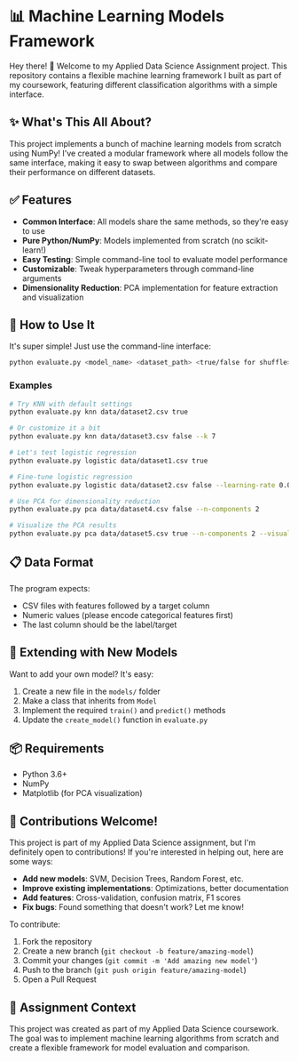 # 📊 Machine Learning Models Framework

Hey there! 👋 Welcome to my Applied Data Science Assignment project. This repository contains a flexible machine learning framework I built as part of my coursework, featuring different classification algorithms with a simple interface.

## ✨ What's This All About?

This project implements a bunch of machine learning models from scratch using NumPy! I've created a modular framework where all models follow the same interface, making it easy to swap between algorithms and compare their performance on different datasets.


## ✅ Features

- **Common Interface**: All models share the same methods, so they're easy to use
- **Pure Python/NumPy**: Models implemented from scratch (no scikit-learn!)
- **Easy Testing**: Simple command-line tool to evaluate model performance
- **Customizable**: Tweak hyperparameters through command-line arguments
- **Dimensionality Reduction**: PCA implementation for feature extraction and visualization


## 🚀 How to Use It

It's super simple! Just use the command-line interface:

```bash
python evaluate.py <model_name> <dataset_path> <true/false for shuffle> [--extra-parameters]
```

### Examples

```bash
# Try KNN with default settings
python evaluate.py knn data/dataset2.csv true

# Or customize it a bit
python evaluate.py knn data/dataset3.csv false --k 7

# Let's test logistic regression
python evaluate.py logistic data/dataset1.csv true

# Fine-tune logistic regression
python evaluate.py logistic data/dataset2.csv false --learning-rate 0.005 --epochs 2000

# Use PCA for dimensionality reduction
python evaluate.py pca data/dataset4.csv false --n-components 2

# Visualize the PCA results
python evaluate.py pca data/dataset5.csv true --n-components 2 --visualize true
```

## 📋 Data Format

The program expects:
- CSV files with features followed by a target column
- Numeric values (please encode categorical features first)
- The last column should be the label/target

## 🔧 Extending with New Models

Want to add your own model? It's easy:

1. Create a new file in the `models/` folder
2. Make a class that inherits from `Model`
3. Implement the required `train()` and `predict()` methods
4. Update the `create_model()` function in `evaluate.py`

## 📦 Requirements

- Python 3.6+
- NumPy
- Matplotlib (for PCA visualization)

## 🤝 Contributions Welcome!

This project is part of my Applied Data Science assignment, but I'm definitely open to contributions! If you're interested in helping out, here are some ways:

- **Add new models**: SVM, Decision Trees, Random Forest, etc.
- **Improve existing implementations**: Optimizations, better documentation
- **Add features**: Cross-validation, confusion matrix, F1 scores
- **Fix bugs**: Found something that doesn't work? Let me know!

To contribute:
1. Fork the repository
2. Create a new branch (`git checkout -b feature/amazing-model`)
3. Commit your changes (`git commit -m 'Add amazing new model'`)
4. Push to the branch (`git push origin feature/amazing-model`)
5. Open a Pull Request


## 📝 Assignment Context

This project was created as part of my Applied Data Science coursework. The goal was to implement machine learning algorithms from scratch and create a flexible framework for model evaluation and comparison.